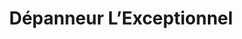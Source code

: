 ---
title: "Dépanneur L’Exceptionnel"
url: /montreal/depanneur-lexceptionnel/
shop: Lebensmittel
---